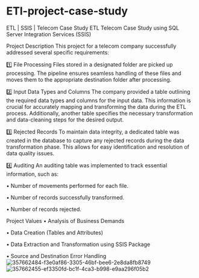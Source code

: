 # ETl-project-case-study
ETL | SSIS | Telecom Case Study ETL Telecom Case Study using SQL Server Integration Services (SSIS)

Project Description This project for a telecom company successfully addressed several specific requirements:

1️⃣ File Processing Files stored in a designated folder are picked up processing. The pipeline ensures seamless handling of these files and moves them to the appropriate destination folder after processing.

2️⃣ Input Data Types and Columns The company provided a table outlining the required data types and columns for the input data. This information is crucial for accurately mapping and transforming the data during the ETL process. Additionally, another table specifies the necessary transformation and data-cleaning steps for the desired output.

3️⃣ Rejected Records To maintain data integrity, a dedicated table was created in the database to capture any rejected records during the data transformation phase. This allows for easy identification and resolution of data quality issues.

4️⃣ Auditing An auditing table was implemented to track essential information, such as:

• Number of movements performed for each file.

• Number of records successfully transformed.

• Number of records rejected.

Project Values • Analysis of Business Demands

• Data Creation (Tables and Attributes)

• Data Extraction and Transformation using SSIS Package

• Source and Destination Error Handling
![357662484-f3e0af86-3305-46bf-bee6-2e8da8fb8749](https://github.com/user-attachments/assets/656d5ae5-68c9-4fda-ac1f-547f573a2166)
![357662455-ef3350fd-bc1f-4ca3-b998-e9aa296f05b2](https://github.com/user-attachments/assets/edffce01-f621-4dc9-92ca-920c28a8f197)

